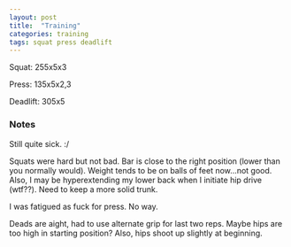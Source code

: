 ```yaml
---
layout: post
title:  "Training"
categories: training
tags: squat press deadlift
---
```


Squat:          255x5x3

Press:          135x5x2,3

Deadlift:       305x5

### Notes

Still quite sick. :/

Squats were hard but not bad. Bar is close to the right position (lower than
you normally would). Weight tends to be on balls of feet now...not good. Also,
I may be hyperextending my lower back when I initiate hip drive (wtf??). Need
to keep a more solid trunk.

I was fatigued as fuck for press. No way.

Deads are aight, had to use alternate grip for last two reps. Maybe hips are
too high in starting position? Also, hips shoot up slightly at beginning.

